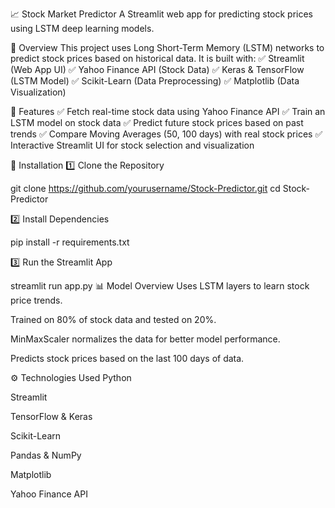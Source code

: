 📈 Stock Market Predictor
A Streamlit web app for predicting stock prices using LSTM deep learning models.

📝 Overview
This project uses Long Short-Term Memory (LSTM) networks to predict stock prices based on historical data. It is built with:
✅ Streamlit (Web App UI)
✅ Yahoo Finance API (Stock Data)
✅ Keras & TensorFlow (LSTM Model)
✅ Scikit-Learn (Data Preprocessing)
✅ Matplotlib (Data Visualization)

🎯 Features
✅ Fetch real-time stock data using Yahoo Finance API
✅ Train an LSTM model on stock data
✅ Predict future stock prices based on past trends
✅ Compare Moving Averages (50, 100 days) with real stock prices
✅ Interactive Streamlit UI for stock selection and visualization

📌 Installation
1️⃣ Clone the Repository

git clone https://github.com/yourusername/Stock-Predictor.git
cd Stock-Predictor

2️⃣ Install Dependencies

pip install -r requirements.txt

3️⃣ Run the Streamlit App

streamlit run app.py
📊 Model Overview
Uses LSTM layers to learn stock price trends.

Trained on 80% of stock data and tested on 20%.

MinMaxScaler normalizes the data for better model performance.

Predicts stock prices based on the last 100 days of data.

⚙️ Technologies Used
Python

Streamlit

TensorFlow & Keras

Scikit-Learn

Pandas & NumPy

Matplotlib

Yahoo Finance API

